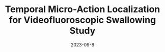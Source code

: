 ---
title: "Temporal Micro-Action Localization for Videofluoroscopic Swallowing Study"
collection:  journals
permalink: /publication/Temporal_MA
date: 2023-09-8
year: "2023"
venue: "IEEE J. Biomed. Health Informatics"
city: 
state: ""
thumbnail: "Temporal_MA.png"
teaser : 
authors: "Xianghui Ruan, Meng Dai, Zhuokun Chen, Zeng You, Yaowen Zhang, Yuanqing Li, Zulin Dou, Mingkui Tan"
bibtex: Temporal_MA.txt
uri: Temporal_MA.pdf
arxiv: 
project: 
source:
poster:
data:
---